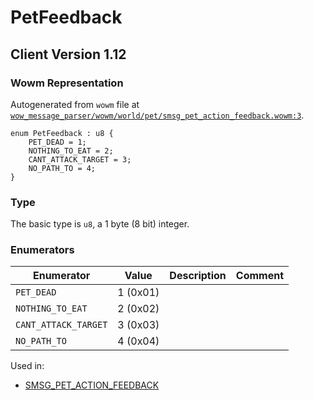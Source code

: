 # PetFeedback

## Client Version 1.12

### Wowm Representation

Autogenerated from `wowm` file at [`wow_message_parser/wowm/world/pet/smsg_pet_action_feedback.wowm:3`](https://github.com/gtker/wow_messages/tree/main/wow_message_parser/wowm/world/pet/smsg_pet_action_feedback.wowm#L3).

```rust,ignore
enum PetFeedback : u8 {
    PET_DEAD = 1;
    NOTHING_TO_EAT = 2;
    CANT_ATTACK_TARGET = 3;
    NO_PATH_TO = 4;
}
```
### Type
The basic type is `u8`, a 1 byte (8 bit) integer.
### Enumerators
| Enumerator | Value  | Description | Comment |
| --------- | -------- | ----------- | ------- |
| `PET_DEAD` | 1 (0x01) |  |  |
| `NOTHING_TO_EAT` | 2 (0x02) |  |  |
| `CANT_ATTACK_TARGET` | 3 (0x03) |  |  |
| `NO_PATH_TO` | 4 (0x04) |  |  |

Used in:
* [SMSG_PET_ACTION_FEEDBACK](smsg_pet_action_feedback.md)
